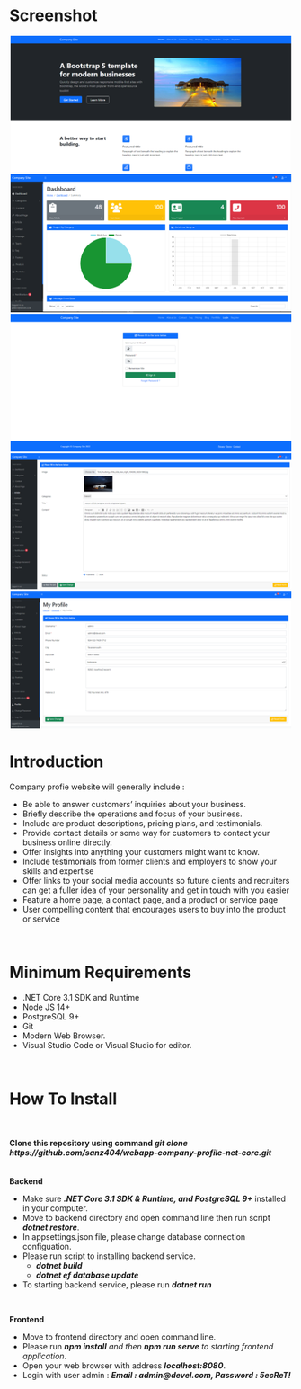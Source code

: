 # Screenshot

<p align="center">
    <img src="screenshots/home.png" width="500" />
    <br/>
    <img src="screenshots/admin-dashboard.png" width="500" />
    <br/>
    <img src="screenshots/login.png" width="500" />
    <br/>
    <img src="screenshots/admin-article.png" width="500" />
    <br/>
    <img src="screenshots/admin-profile.png" width="500" />
    <br/>
</p>

# Introduction
<p>Company profie website will generally include : </p>
<ul>
    <li>Be able to answer customers’ inquiries about your business.</li>
    <li>Briefly describe the operations and focus of your business.</li>
    <li>Include are product descriptions, pricing plans, and testimonials.</li>
    <li>Provide contact details or some way for customers to contact your business online directly.</li>
    <li>Offer insights into anything your customers might want to know.</li>
    <li>Include testimonials from former clients and employers to show your skills and expertise</li>
    <li>Offer links to your social media accounts so future clients and recruiters can get a fuller idea of your personality and get in touch with you easier</li>
    <li>Feature a home page, a contact page, and a product or service page</li>
    <li>User compelling content that encourages users to buy into the product or service </li>
</ul>




<br/>

# Minimum Requirements
<ul>
    <li>.NET Core 3.1 SDK and Runtime</li>
    <li>Node JS 14+ </li>
    <li>PostgreSQL 9+</li>
    <li>Git</li>
    <li>Modern Web Browser.</li>
    <li>Visual Studio Code or Visual Studio for editor.</li>
</ul>
<br/>


# How To Install
<br/>
<br/>
<strong>Clone this repository using command <em>git clone https://github.com/sanz404/webapp-company-profile-net-core.git</em></strong>
<br/>

<br/>
<br/>
<strong>Backend</strong>
<ul>
    <li>Make sure <em><strong>.NET Core 3.1 SDK & Runtime, and PostgreSQL 9+</strong></em> installed in your computer.</li>
    <li>Move to backend directory and open command line then run script <em><strong>dotnet restore</strong></em>.</li>
    <li>In appsettings.json file, please change database connection configuation.</li>
    <li>Please run script to installing backend service.
        <ul>
            <li><em><strong>dotnet build</strong></em></li>
            <li><em><strong>dotnet ef database update</strong></em></li>
        </ul>
    </li>
    <li>To starting backend service, please run <em><strong>dotnet run</strong></em></li>
</ul>

<br/>

<strong>Frontend</strong>
<ul>
    <li>Move to frontend directory and open command line.</li>
    <li>Please run <em><strong>npm install</strong> and then <strong>npm run serve</strong> to starting frontend application</em>.</li>
    <li>Open your web browser with address <em><strong>localhost:8080</strong></em>.</li>
    <li>Login with user admin : <em><strong>Email : admin@devel.com, Password : 5ecReT!</strong></em></li>
</ul>